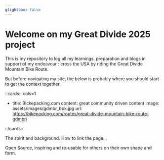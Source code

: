 ```yaml
---
glightbox: false
---
```


# Welcome on my Great Divide 2025 project

This is my repository to log all my learnings, preparation and blogs in support of my endeavour : cross the USA by riding the Great Divide Mountain Bike Route.

But before navigating my site, the below is probably where you should start to get the context together.

::cards:: cols=1

- title: Bickepacking.com
  content: great community driven content
  image: assets/images/gdmbr_bpk.jpg
  url: https://bikepacking.com/routes/great-divide-mountain-bike-route-gdmbr/

::/cards::



The spirit and background.
How to link the page...

Open Source, inspiring and re-usable for others on their own shape and form.